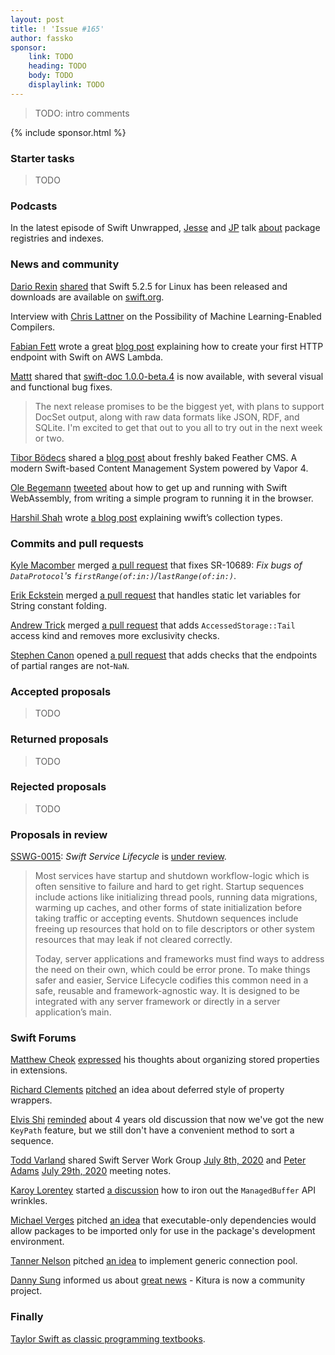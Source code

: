 ```yaml
---
layout: post
title: ! 'Issue #165'
author: fassko
sponsor:
    link: TODO
    heading: TODO
    body: TODO
    displaylink: TODO
---
```


> TODO: intro comments

<!--excerpt-->

{% include sponsor.html %}

### Starter tasks

> TODO

### Podcasts

In the latest episode of Swift Unwrapped, [Jesse](https://twitter.com/jesse_squires)
and [JP](https://twitter.com/simjp) talk [about](https://spec.fm/podcasts/swift-unwrapped/aC5JVWoo)
package registries and indexes.

### News and community

[Dario Rexin](https://forums.swift.org/u/drexin) [shared](https://forums.swift.org/t/swift-5-2-5-for-linux/39188) that Swift 5.2.5 for Linux has been released and downloads are available on [swift.org](https://swift.org/download/#swift-525).

Interview with [Chris Lattner](https://twitter.com/clattner_llvm) on the Possibility of Machine Learning-Enabled Compilers.

[Fabian Fett](https://twitter.com/fabianfett) wrote a great [blog post](https://fabianfett.de/swift-on-aws-lambda-creating-your-first-http-endpoint) explaining how to create your first HTTP endpoint with Swift on AWS Lambda.

[Mattt](https://twitter.com/mattt) shared that [swift-doc 1.0.0-beta.4](https://github.com/SwiftDocOrg/swift-doc/releases/tag/1.0.0-beta.4) is now available, with several visual and functional bug fixes.

> The next release promises to be the biggest yet, with plans to support DocSet output, along with raw data formats like JSON, RDF, and SQLite. I'm excited to get that out to you all to try out in the next week or two.

[Tibor Bödecs](https://twitter.com/tiborbodecs) shared a [blog post](https://theswiftdev.com/getting-started-with-feather-cms/) about freshly baked Feather CMS. A modern Swift-based Content Management System powered by Vapor 4.

[Ole Begemann](https://twitter.com/olebegemann) [tweeted](https://twitter.com/olebegemann/status/1290673766046011393) about how to get up and running with Swift WebAssembly, from writing a simple program to running it in the browser.

[Harshil Shah](https://twitter.com/_HarshilShah) wrote [a blog post](https://harshil.net/blog/swift-sequence-collection-array) explaining wwiftʼs collection types.

### Commits and pull requests

[Kyle Macomber](https://github.com/kylemacomber) merged [a pull request](https://github.com/apple/swift/pull/28639) that fixes SR-10689: *Fix bugs of `DataProtocol`'s `firstRange(of:in:)`/`lastRange(of:in:)`*.

[Erik Eckstein](https://github.com/eeckstein) merged [a pull request](https://github.com/apple/swift/pull/33232) that handles static let variables for String constant folding.

[Andrew Trick](https://github.com/atrick) merged [a pull request](https://github.com/apple/swift/pull/33017) that adds `AccessedStorage::Tail` access kind and removes more exclusivity checks.

[Stephen Canon](https://github.com/stephentyrone) opened [a pull request](https://github.com/apple/swift/pull/33378) that adds checks that the endpoints of partial ranges are not-`NaN`.

### Accepted proposals

> TODO

### Returned proposals

> TODO

### Rejected proposals

> TODO

### Proposals in review

[SSWG-0015](https://github.com/swift-server/sswg/blob/master/proposals/0015-swift-service-lifecycle.md): *Swift Service Lifecycle* is [under review](https://forums.swift.org/t/sswg-0015-swift-service-lifecycle/39157).

> Most services have startup and shutdown workflow-logic which is often sensitive to failure and hard to get right. Startup sequences include actions like initializing thread pools, running data migrations, warming up caches, and other forms of state initialization before taking traffic or accepting events. Shutdown sequences include freeing up resources that hold on to file descriptors or other system resources that may leak if not cleared correctly.
> 
> Today, server applications and frameworks must find ways to address the need on their own, which could be error prone. To make things safer and easier, Service Lifecycle codifies this common need in a safe, reusable and framework-agnostic way. It is designed to be integrated with any server framework or directly in a server application’s main.

### Swift Forums

[Matthew Cheok](https://twitter.com/matthewcheok) [expressed](https://forums.swift.org/t/organizing-stored-properties-in-extensions/38902) his thoughts about organizing stored properties in extensions.

[Richard Clements](https://forums.swift.org/u/richard-clements) [pitched](https://forums.swift.org/t/deferred-property-wrappers/38931) an idea about deferred style of property wrappers.

[Elvis Shi](https://forums.swift.org/u/lovee) [reminded](https://forums.swift.org/t/sort-by-min-by-max-by-with-keypaths/38976) about 4 years old discussion that now we've got the new `KeyPath` feature, but we still don't have a convenient method to sort a sequence.

[Todd Varland](https://forums.swift.org/u/varland) shared Swift Server Work Group [July 8th, 2020](https://forums.swift.org/t/july-8th-2020/39092) and [Peter Adams](https://forums.swift.org/u/peteradams-a) [July 29th, 2020](https://forums.swift.org/t/july-29th-2020/39107) meeting notes.

[Karoy Lorentey](https://twitter.com/lorentey) started [a discussion](https://forums.swift.org/t/ironing-out-managedbuffer-api-wrinkles/39072) how to iron out the `ManagedBuffer` API wrinkles.

[Michael Verges](https://github.com/maustinstar) pitched [an idea](https://forums.swift.org/t/package-manager-executable-only-dependencies/39070) that executable-only dependencies would allow packages to be imported only for use in the package's development environment.

[Tanner Nelson](https://twitter.com/tanner0101) pitched [an idea](https://forums.swift.org/t/generic-connection-pool/39161) to implement generic connection pool.

[Danny Sung](https://forums.swift.org/u/dannys42) informed us about [great news](https://forums.swift.org/t/kitura-is-now-a-community-project/39199) - Kitura is now a community project.

### Finally

[Taylor Swift as classic programming textbooks](https://twitter.com/jeanqasaur/status/1290883041418649600).

